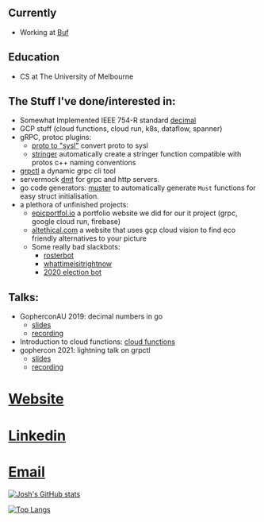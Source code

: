 ## Currently
- Working at [Buf](bud.build)

## Education
- CS at The University of Melbourne

## The Stuff I've done/interested in:
- Somewhat Implemented IEEE 754-R standard [decimal](https://github.com/anz-bank/decimal)
- GCP stuff (cloud functions, cloud run, k8s, dataflow, spanner) 
- gRPC, protoc plugins: 
    - [proto to "sysl"](https://github.com/anz-bank/protoc-gen-sysl) convert proto to sysl
    - [stringer](https://github.com/joshcarp/protoc-gen-stringer) automatically create a stringer function compatible with protos c++ naming conventions
- [grpctl](https://github.com/joshcarp/grpctl) a dynamic grpc cli tool
- servermock [dmt](https://github.com/joshcarp/servermock) for grpc and http servers.
- go code generators: [muster](https://github.com/joshcarp/muster) to automatically generate `Must` functions for easy struct initialisation.
- a plethora of unfinished projects:
  - [epicportfol.io](https://github.com/joshcarp/epicportfol.io) a portfolio website we did for our it project (grpc, google cloud run, firebase)
  - [altethical.com](https://github.com/joshcarp/altethical) a website that uses gcp cloud vision to find eco friendly alternatives to your picture
  - Some really bad slackbots: 
      - [rosterbot](https://github.com/joshcarp/rosterbot)
      - [whattimeisitrightnow](https://github.com/joshcarp/whattimeisitrightnow)
      - [2020 election bot](https://github.com/joshcarp/election-bot)

## Talks:
- GopherconAU 2019: decimal numbers in go
    - [slides](https://joshcarp.com/talks-decimal/#/">slides)
    - [recording](https://www.youtube.com/watch?v=F5rUM4GAs6A&feature=youtu.be) 
- Introduction to cloud functions: [cloud functions](https://joshcarp.com/talks-cloud-functions/#/)
- gophercon 2021: lightning talk on grpctl
    - [slides](https://joshcarp.com/talks-grpctl)
    - [recording](https://www.youtube.com/watch?v=XnPHI6cCL7E&t=10673s)

# [Website](https://joshcarp.com)
# [Linkedin](https://www.linkedin.com/in/joshcarp/)
# [Email](https://mail.google.com/mail/u/0/?view=cm&fs=1&to=josh@joshcarp.com)

[![Josh's GitHub stats](https://github-readme-stats.vercel.app/api?username=joshcarp)](https://github.com/joshcarp/github-readme-stats)

[![Top Langs](https://github-readme-stats.vercel.app/api/top-langs/?username=joshcarp)](https://github.com/anuraghazra/github-readme-stats)
